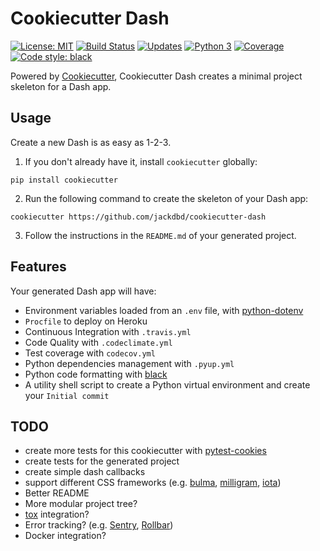 # Cookiecutter Dash
[![License: MIT](https://img.shields.io/badge/License-MIT-blue.svg)](https://opensource.org/licenses/MIT) [![Build Status](https://travis-ci.org/jackdbd/cookiecutter-dash.svg?branch=master)](https://travis-ci.org/jackdbd/cookiecutter-dash) [![Updates](https://pyup.io/repos/github/jackdbd/cookiecutter-dash/shield.svg)](https://pyup.io/repos/github/jackdbd/cookiecutter-dash/) [![Python 3](https://pyup.io/repos/github/jackdbd/cookiecutter-dash/python-3-shield.svg)](https://pyup.io/repos/github/jackdbd/cookiecutter-dash/) [![Coverage](https://codecov.io/github/jackdbd/cookiecutter-dash/coverage.svg?branch=master)](https://codecov.io/github/jackdbd/cookiecutter-dash?branch=master) [![Code style: black](https://img.shields.io/badge/code%20style-black-000000.svg)](https://github.com/ambv/black)

Powered by [Cookiecutter](https://github.com/audreyr/cookiecutter), Cookiecutter Dash creates a minimal project skeleton for a Dash app.


## Usage
Create a new Dash is as easy as 1-2-3.

1. If you don't already have it, install `cookiecutter` globally:

```shell
pip install cookiecutter
```

2. Run the following command to create the skeleton of your Dash app:

```shell
cookiecutter https://github.com/jackdbd/cookiecutter-dash
```

3. Follow the instructions in the `README.md` of your generated project.


## Features
Your generated Dash app will have:

- Environment variables loaded from an `.env` file, with [python-dotenv](https://github.com/theskumar/python-dotenv)
- `Procfile` to deploy on Heroku
- Continuous Integration with `.travis.yml`
- Code Quality with `.codeclimate.yml`
- Test coverage with `codecov.yml`
- Python dependencies management with `.pyup.yml`
- Python code formatting with [black](https://github.com/ambv/black)
- A utility shell script to create a Python virtual environment and create your `Initial commit`


## TODO
- create more tests for this cookiecutter with [pytest-cookies](https://github.com/hackebrot/pytest-cookies)
- create tests for the generated project
- create simple dash callbacks
- support different CSS frameworks (e.g. [bulma](https://bulma.io/), [milligram](https://milligram.io/), [iota](https://github.com/korywakefield/iota))
- Better README
- More modular project tree?
- [tox](https://tox.readthedocs.io/en/latest/) integration?
- Error tracking? (e.g. [Sentry](https://sentry.io/for/python/), [Rollbar](https://rollbar.com/error-tracking/python/))
- Docker integration?
